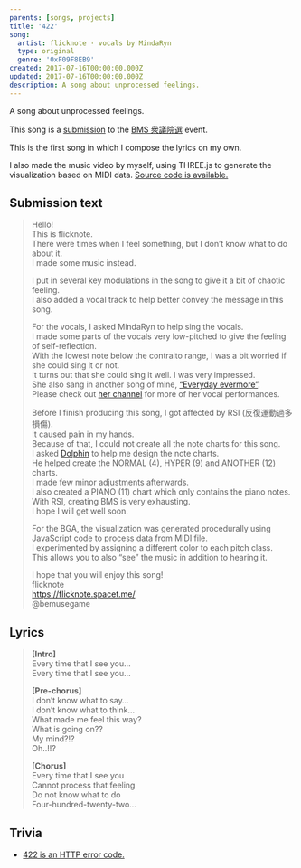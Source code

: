 ```yaml
---
parents: [songs, projects]
title: '422'
song:
  artist: flicknote · vocals by MindaRyn
  type: original
  genre: '0xF09F8EB9'
created: 2017-07-16T00:00:00.000Z
updated: 2017-07-16T00:00:00.000Z
description: A song about unprocessed feelings.
---
```


A song about unprocessed feelings.

<template>
  <YouTube id="gGIVlAwr-m8" />
</template>

This song is a [submission](https://bmssearch.net/venue/detail?event=3&id=42) to the [BMS 衆議院選](https://qstol.info/events/BMS_Shuin/) event.

This is the first song in which I compose the lyrics on my own.

I also made the music video by myself, using THREE.js to generate the visualization based on MIDI data. [Source code is available.](https://github.com/dtinth/422)

## Submission text

> Hello! \
> This is flicknote. \
> There were times when I feel something, but I don’t know what to do about it. \
> I made some music instead.
>
> I put in several key modulations in the song to give it a bit of chaotic feeling. \
> I also added a vocal track to help better convey the message in this song.
>
> For the vocals, I asked MindaRyn to help sing the vocals. \
> I made some parts of the vocals very low-pitched to give the feeling of self-reflection. \
> With the lowest note below the contralto range, I was a bit worried if she could sing it or not. \
> It turns out that she could sing it well. I was very impressed. \
> She also sang in another song of mine, [“Everyday evermore”](/music/everyday-evermore/). \
> Please check out [her channel](https://www.youtube.com/channel/UCI3GAvwaZwf1abbeREza8eA) for more of her vocal performances.
>
> Before I finish producing this song, I got affected by RSI (反復運動過多損傷). \
> It caused pain in my hands. \
> Because of that, I could not create all the note charts for this song. \
> I asked [Dolphin](https://soundcloud.com/Dolphin) to help me design the note charts. \
> He helped create the NORMAL (4), HYPER (9) and ANOTHER (12) charts. \
> I made few minor adjustments afterwards. \
> I also created a PIANO (11) chart which only contains the piano notes. \
> With RSI, creating BMS is very exhausting. \
> I hope I will get well soon.
>
> For the BGA, the visualization was generated procedurally using JavaScript code to process data from MIDI file. \
> I experimented by assigning a different color to each pitch class. \
> This allows you to also “see” the music in addition to hearing it.
>
> I hope that you will enjoy this song! \
> flicknote \
> https://flicknote.spacet.me/ \
> @bemusegame

## Lyrics

> **[Intro]** \
> Every time that I see you… \
> Every time that I see you…
>
> **[Pre-chorus]** \
> I don’t know what to say… \
> I don’t know what to think… \
> What made me feel this way? \
> What is going on?? \
> My mind?!? \
> Oh..!!?
>
> **[Chorus]** \
> Every time that I see you \
> Cannot process that feeling \
> Do not know what to do \
> Four-hundred-twenty-two…

## Trivia

- [422 is an HTTP error code.](https://developer.mozilla.org/en-US/docs/Web/HTTP/Status/422)
